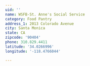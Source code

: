 ```yaml
---
uid: ''
name: WSFB-St. Anne's Social Service
category: Food Pantry
address_1: 2013 Colorado Avenue
city: Santa Monica
state: CA
zipcode: '90404'
phone: 310.829.4411
latitude: '34.0266996'
longitude: '-118.4766044'

---
```

